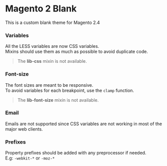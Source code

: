 # Magento 2 Blank

This is a custom blank theme for Magento 2.4

### Variables

All the LESS variables are now CSS variables.<br>
Mixins should use them as much as possible to avoid duplicate code.

> The **lib-css** mixin is not available.

### Font-size

The font sizes are meant to be responsive.<br>
To avoid variables for each breakpoint, use the `clamp` function. 

> The **lib-font-size** mixin is not available.

### Email

Emails are not supported since CSS variables are not working in most of the major web clients.

### Prefixes

Property prefixes should be added with any preprocessor if needed.<br>
E.g: `-webkit-*` or `-moz-*`
